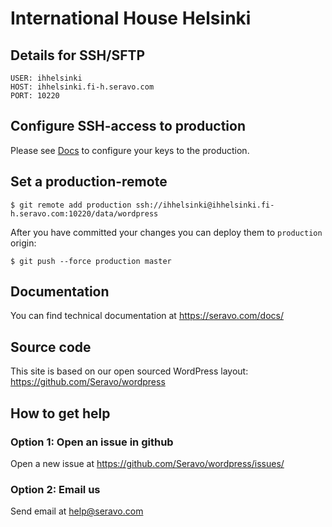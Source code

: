 # International House Helsinki

## Details for SSH/SFTP

```
USER: ihhelsinki
HOST: ihhelsinki.fi-h.seravo.com
PORT: 10220
```

## Configure SSH-access to production
Please see [Docs](https://seravo.com/docs/get-started/configure-ssh/) to configure your keys to the production.

## Set a production-remote

```
$ git remote add production ssh://ihhelsinki@ihhelsinki.fi-h.seravo.com:10220/data/wordpress
```

After you have committed your changes you can deploy them to `production` origin:

```
$ git push --force production master
```

## Documentation

You can find technical documentation at https://seravo.com/docs/

## Source code

This site is based on our open sourced WordPress layout: https://github.com/Seravo/wordpress

## How to get help

### Option 1: Open an issue in github

Open a new issue at https://github.com/Seravo/wordpress/issues/

### Option 2: Email us

Send email at help@seravo.com

